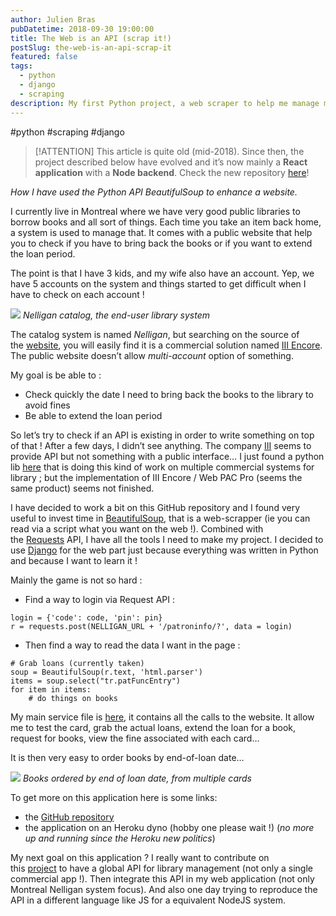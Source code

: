 ```yaml
---
author: Julien Bras
pubDatetime: 2018-09-30 19:00:00
title: The Web is an API (scrap it!)
postSlug: the-web-is-an-api-scrap-it
featured: false
tags:
  - python
  - django
  - scraping
description: My first Python project, a web scraper to help me manage my library accounts
---
```


#python #scraping #django

> [!ATTENTION]
> This article is quite old (mid-2018). Since then, the project described below have evolved and it’s now mainly a **React application** with a **Node backend**. Check the new repository [here](https://github.com/julbrs/nelligan-plus)!

_How I have used the Python API BeautifulSoup to enhance a website._

I currently live in Montreal where we have very good public libraries to borrow books and all sort of things. Each time you take an item back home, a system is used to manage that. It comes with a public website that help you to check if you have to bring back the books or if you want to extend the loan period.

The point is that I have 3 kids, and my wife also have an account. Yep, we have 5 accounts on the system and things started to get difficult when I have to check on each account !

![](/img/nelligan1.png)
_Nelligan catalog, the end-user library system_

The catalog system is named *Nelligan*, but searching on the source of the [website](https://nelligan.ville.montreal.qc.ca/search), you will easily find it is a commercial solution named [III Encore](https://www.iii.com/products/sierra-ils/encore-discovery/). The public website doesn’t allow *multi-account* option of something.

My goal is be able to :

- Check quickly the date I need to bring back the books to the library to avoid fines
- Be able to extend the loan period

So let’s try to check if an API is existing in order to write something on top of that ! After a few days, I didn’t see anything. The company [III](https://www.iii.com/) seems to provide API but not something with a public interface… I just found a python lib [here](https://github.com/BenjaminEHowe/library-api) that is doing this kind of work on multiple commercial systems for library ; but the implementation of III Encore / Web PAC Pro (seems the same product) seems not finished.

I have decided to work a bit on this GitHub repository and I found very useful to invest time in [BeautifulSoup](https://www.crummy.com/software/BeautifulSoup/), that is a web-scrapper (ie you can read via a script what you want on the web !). Combined with the [Requests](http://docs.python-requests.org/en/master/) API, I have all the tools I need to make my project. I decided to use [Django](https://www.djangoproject.com/) for the web part just because everything was written in Python and because I want to learn it !

Mainly the game is not so hard :

- Find a way to login via Request API :

```
login = {'code': code, 'pin': pin}
r = requests.post(NELLIGAN_URL + '/patroninfo/?', data = login)
```

- Then find a way to read the data I want in the page :

```
# Grab loans (currently taken)
soup = BeautifulSoup(r.text, 'html.parser')
items = soup.select("tr.patFuncEntry")
for item in items:
    # do things on books
```

My main service file is [here](https://github.com/bobman38/nelligan/blob/master/library/services.py), it contains all the calls to the website. It allow me to test the card, grab the actual loans, extend the loan for a book, request for books, view the fine associated with each card…

It is then very easy to order books by end-of-loan date…

![](/img/nelligan2.png)
_Books ordered by end of loan date, from multiple cards_

To get more on this application here is some links:

- the [GitHub repository](https://github.com/julbrs/nelligan)
- the application on an Heroku dyno (hobby one please wait !) (_no more up and running since the Heroku new politics_)

My next goal on this application ? I really want to contribute on this [project](https://github.com/BenjaminEHowe/library-api) to have a global API for library management (not only a single commercial app !). Then integrate this API in my web application (not only Montreal Nelligan system focus). And also one day trying to reproduce the API in a different language like JS for a equivalent NodeJS system.
